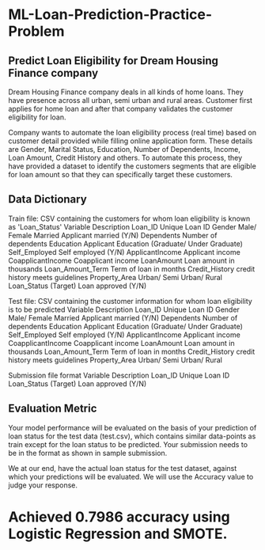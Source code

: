 # ML-Loan-Prediction-Practice-Problem

## Predict Loan Eligibility for Dream Housing Finance company

Dream Housing Finance company deals in all kinds of home loans. They have presence across all urban, semi urban and rural areas. Customer first applies for home loan and after that company validates the customer eligibility for loan.

Company wants to automate the loan eligibility process (real time) based on customer detail provided while filling online application form. These details are Gender, Marital Status, Education, Number of Dependents, Income, Loan Amount, Credit History and others. To automate this process, they have provided a dataset to identify the customers segments that are eligible for loan amount so that they can specifically target these customers. 

## Data Dictionary

Train file: CSV containing the customers for whom loan eligibility is known as 'Loan_Status'
Variable 	Description
Loan_ID 	Unique Loan ID
Gender 	Male/ Female
Married 	Applicant married (Y/N)
Dependents 	Number of dependents
Education 	Applicant Education (Graduate/ Under Graduate)
Self_Employed 	Self employed (Y/N)
ApplicantIncome 	Applicant income
CoapplicantIncome 	Coapplicant income
LoanAmount 	Loan amount in thousands
Loan_Amount_Term 	Term of loan in months
Credit_History 	credit history meets guidelines
Property_Area 	Urban/ Semi Urban/ Rural
Loan_Status 	(Target) Loan approved (Y/N)


Test file: CSV containing the customer information for whom loan eligibility is to be predicted
Variable 	Description
Loan_ID 	Unique Loan ID
Gender 	Male/ Female
Married 	Applicant married (Y/N)
Dependents 	Number of dependents
Education 	Applicant Education (Graduate/ Under Graduate)
Self_Employed 	Self employed (Y/N)
ApplicantIncome 	Applicant income
CoapplicantIncome 	Coapplicant income
LoanAmount 	Loan amount in thousands
Loan_Amount_Term 	Term of loan in months
Credit_History 	credit history meets guidelines
Property_Area 	Urban/ Semi Urban/ Rural


Submission file format
Variable 	Description
Loan_ID 	Unique Loan ID
Loan_Status 	(Target) Loan approved (Y/N)

## Evaluation Metric

Your model performance will be evaluated on the basis of your prediction of loan status for the test data (test.csv), which contains similar data-points as train except for the loan status to be predicted. Your submission needs to be in the format as shown in sample submission.

We at our end, have the actual loan status for the test dataset, against which your predictions will be evaluated. We will use the Accuracy value to judge your response.

# Achieved 0.7986 accuracy using Logistic Regression and SMOTE.

